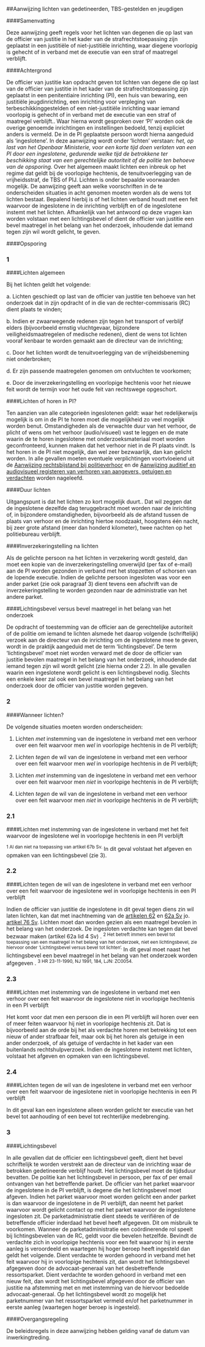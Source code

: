 <meta http-equiv='Content-Type' content='text/html; charset=utf-8' />

##Aanwijzing lichten van gedetineerden, TBS-gestelden en jeugdigen

####Samenvatting

Deze aanwijzing geeft regels voor het lichten van degenen die op last van de officier van justitie in het kader van de strafrechtstoepassing zijn geplaatst in een justitiële of niet-justitiële inrichting, waar diegene voorlopig is gehecht of in verband met de executie van een straf of maatregel verblijft.    

####Achtergrond

De officier van justitie kan opdracht geven tot lichten van degene die op last van de officier van justitie in het kader van de strafrechtstoepassing zijn geplaatst in een penitentiaire inrichting (PI), een huis van bewaring, een justitiële jeugdinrichting, een inrichting voor verpleging van terbeschikkinggestelden of een niet-justitiële inrichting waar iemand voorlopig is gehecht of in verband met de executie van een straf of maatregel verblijft.. Waar hierna wordt gesproken over ‘PI’ worden ook de overige genoemde inrichtingen en instellingen bedoeld, tenzij expliciet anders is vermeld. De in de PI geplaatste persoon wordt hierna aangeduid als ‘ingeslotene’. In deze aanwijzing wordt onder ‘lichten’ verstaan:  *het, op last van het Openbaar Ministerie, voor een korte tijd doen verlaten van een PI door een ingeslotene, gedurende welke tijd de betrokkene ter beschikking staat van een gerechtelijke autoriteit of de politie ten behoeve van de opsporing.*  Over het algemeen maakt lichten een inbreuk op het regime dat geldt bij de voorlopige hechtenis, de tenuitvoerlegging van de vrijheidsstraf, de TBS of PIJ. Lichten is onder bepaalde voorwaarden mogelijk. De aanwijzing geeft aan welke voorschriften in de te onderscheiden situaties in acht genomen moeten worden als de wens tot lichten bestaat. Bepalend hierbij is of het lichten verband houdt met een feit waarvoor de ingeslotene in de inrichting verblijft en of de ingeslotene instemt met het lichten. Afhankelijk van het antwoord op deze vragen kan worden volstaan met een lichtingsbevel of dient de officier van justitie een bevel maatregel in het belang van het onderzoek, inhoudende dat iemand tegen zijn wil wordt gelicht, te geven.    

####Opsporing

### 1  

####Lichten algemeen

Bij het lichten geldt het volgende: 

a. Lichten geschiedt op last van de officier van justitie ten behoeve van het onderzoek dat in zijn opdracht of in die van de rechter-commissaris (RC) dient plaats te vinden;  

b. Indien er zwaarwegende redenen zijn tegen het transport of verblijf elders (bijvoorbeeld ernstig vluchtgevaar, bijzondere veiligheidsmaatregelen of medische redenen), dient de wens tot lichten vooraf kenbaar te worden gemaakt aan de directeur van de inrichting;  

c. Door het lichten wordt de tenuitvoerlegging van de vrijheidsbeneming niet onderbroken;  

d. Er zijn passende maatregelen genomen om ontvluchten te voorkomen;  

e. Door de inverzekeringstelling en voorlopige hechtenis voor het nieuwe feit wordt de termijn voor het oude feit van rechtswege opgeschort.     

####Lichten of horen in PI?

Ten aanzien van alle categorieën ingeslotenen geldt: waar het redelijkerwijs mogelijk is om in de PI te horen moet die mogelijkheid zo veel mogelijk worden benut. Omstandigheden als de verwachte duur van het verhoor, de plicht of wens om het verhoor (audio/visueel) vast te leggen en de mate waarin de te horen ingeslotene met onderzoeksmateriaal moet worden geconfronteerd, kunnen maken dat het verhoor niet in de PI plaats vindt. Is het horen in de PI niet mogelijk, dan wel zeer bezwaarlijk, dan kan gelicht worden. In alle gevallen moeten eventuele verplichtingen voortvloeiend uit de [Aanwijzing rechtsbijstand bij politieverhoor](../../../../../../../../../beleidsregel/aanwijzing/rechtsbijstand/politieverhoor/BWBR0027381/README.md) en de [Aanwijzing auditief en audiovisueel registeren van verhoren van aangevers, getuigen en verdachten](../../../../../../../../../beleidsregel/aanwijzing/auditief/en/audiovisueel/registreren/van/verhoren/van/aangevers/etc/BWBR0032552/README.md) worden nageleefd.    

####Duur lichten

Uitgangspunt is dat het lichten zo kort mogelijk duurt.. Dat wil zeggen dat de ingeslotene dezelfde dag teruggebracht moet worden naar de inrichting of, in bijzondere omstandigheden, bijvoorbeeld als de afstand tussen de plaats van verhoor en de inrichting hiertoe noodzaakt, hoogstens één nacht, bij zeer grote afstand (meer dan honderd kilometer), twee nachten op het politiebureau verblijft.    

####Inverzekeringstelling na lichten

Als de gelichte persoon na het lichten in verzekering wordt gesteld, dan moet een kopie van de inverzekeringstelling onverwijld (per fax of e-mail) aan de PI worden gezonden in verband met het stopzetten of schorsen van de lopende executie. Indien de gelichte persoon ingesloten was voor een ander parket (zie ook paragraaf 3) dient tevens een afschrift van de inverzekeringstelling te worden gezonden naar de administratie van het andere parket.    

####Lichtingsbevel versus bevel maatregel in het belang van het onderzoek

De opdracht of toestemming van de officier aan de gerechtelijke autoriteit of de politie om iemand te lichten alsmede het daarop volgende (schriftelijk) verzoek aan de directeur van de inrichting om de ingeslotene mee te geven, wordt in de praktijk aangeduid met de term ‘lichtingsbevel’. De term ‘lichtingsbevel’ moet niet worden verward met de door de officier van justitie bevolen maatregel in het belang van het onderzoek, inhoudende dat iemand tegen zijn wil wordt gelicht (zie hierna onder 2.2). In alle gevallen waarin een ingeslotene wordt gelicht is een lichtingsbevel nodig. Slechts een enkele keer zal ook een bevel maatregel in het belang van het onderzoek door de officier van justitie worden gegeven.     
### 2  

####Wanneer lichten?

De volgende situaties moeten worden onderscheiden: 

1. Lichten *met* instemming van de ingeslotene in verband met een verhoor over een feit waarvoor men *wel* in voorlopige hechtenis in de PI verblijft;  

2. Lichten *tegen* de wil van de ingeslotene in verband met een verhoor over een feit waarvoor men *wel* in voorlopige hechtenis in de PI verblijft;  

3. Lichten *met* instemming van de ingeslotene in verband met een verhoor over een feit waarvoor men *niet* in voorlopige hechtenis in de PI verblijft;  

4. Lichten *tegen* de wil van de ingeslotene in verband met een verhoor over een feit waarvoor men *niet* in voorlopige hechtenis in de PI verblijft;     
### 2.1  

####Lichten met instemming van de ingeslotene in verband met het feit waarvoor de ingeslotene wel in voorlopige hechtenis in een PI verblijft

<sup> 1  Al dan niet na toepassing van artikel 67b Sv.  </sup>  In dit geval volstaat het afgeven en opmaken van een lichtingsbevel (zie 3).    
### 2.2  

####Lichten tegen de wil van de ingeslotene in verband met een verhoor over een feit waarvoor de ingeslotene wel in voorlopige hechtenis in een PI verblijft

Indien de officier van justitie de ingeslotene in dit geval tegen diens zin wil laten lichten, kan dat met inachtneming van de [artikelen 62](../../../../../../../../../wet/wet/van/15/januari/1921/BWBR0001903/README.md) en [62a Sv](../../../../../../../../../wet/wet/van/15/januari/1921/BWBR0001903/README.md) jo. [artikel 76 Sv](../../../../../../../../../wet/wet/van/15/januari/1921/BWBR0001903/README.md). Lichten moet dan worden gezien als een maatregel bevolen in het belang van het onderzoek. De ingesloten verdachte kan tegen dat bevel bezwaar maken (artikel 62a lid 4 Sv) . <sup> 2  Het betreft immers een bevel tot toepassing van een maatregel in het belang van het onderzoek, niet een lichtingsbevel, zie hiervoor onder ‘Lichtingsbevel versus bevel tot lichten’.  </sup> In dit geval moet naast het lichtingsbevel een bevel maatregel in het belang van het onderzoek worden afgegeven . <sup> 3  HR 23-11-1990, NJ 1991, 184, LJN: ZC0054.  </sup>    
### 2.3  

####Lichten met instemming van de ingeslotene in verband met een verhoor over een feit waarvoor de ingeslotene niet in voorlopige hechtenis in een PI verblijft

Het komt voor dat men een persoon die in een PI verblijft wil horen over een of meer feiten waarvoor hij niet in voorlopige hechtenis zit. Dat is bijvoorbeeld aan de orde bij het als verdachte horen met betrekking tot een nieuw of ander strafbaar feit, maar ook bij het horen als getuige in een ander onderzoek, of als getuige of verdachte in het kader van een buitenlands rechtshulpverzoek. Indien de ingeslotene instemt met lichten, volstaat het afgeven en opmaken van een lichtingsbevel.    
### 2.4  

####Lichten tegen de wil van de ingeslotene in verband met een verhoor over een feit waarvoor de ingeslotene niet in voorlopige hechtenis in een PI verblijft

In dit geval kan een ingeslotene alleen worden gelicht ter executie van het bevel tot aanhouding of een bevel tot rechterlijke medebrenging.     
### 3  

####Lichtingsbevel

In alle gevallen dat de officier een lichtingsbevel geeft, dient het bevel schriftelijk te worden verstrekt aan de directeur van de inrichting waar de betrokken gedetineerde verblijf houdt. Het lichtingsbevel moet de tijdsduur bevatten. De politie kan het lichtingsbevel in persoon, per fax of per email ontvangen van het betreffende parket. De officier van het parket waarvoor de ingeslotene in de PI verblijft, is degene die het lichtingsbevel moet afgeven. Indien het parket waarvoor moet worden gelicht een ander parket is dan waarvoor de ingeslotene in de PI verblijft, dan neemt het parket waarvoor wordt gelicht contact op met het parket waarvoor de ingeslotene ingesloten zit. De parketadministratie dient steeds te verifiëren of de betreffende officier inderdaad het bevel heeft afgegeven. Dit om misbruik te voorkomen. Wanneer de parketadministratie een coördinerende rol speelt bij lichtingsbevelen van de RC, geldt voor die bevelen hetzelfde. Bevindt de verdachte zich in voorlopige hechtenis voor een feit waarvoor hij in eerste aanleg is veroordeeld en waartegen hij hoger beroep heeft ingesteld dan geldt het volgende. Dient verdachte te worden gehoord in verband met het feit waarvoor hij in voorlopige hechtenis zit, dan wordt het lichtingsbevel afgegeven door de advocaat-generaal van het desbetreffende ressortsparket. Dient verdachte te worden gehoord in verband met een nieuw feit, dan wordt het lichtingsbevel afgegeven door de officier van justitie na afstemming met en met instemming van de hiervoor bedoelde advocaat-generaal. Op het lichtingsbevel wordt zo mogelijk het parketnummer van het ressortsparket vermeld en/of het parketnummer in eerste aanleg (waartegen hoger beroep is ingesteld).     

####Overgangsregeling

De beleidsregels in deze aanwijzing hebben gelding vanaf de datum van inwerkingtreding.     
